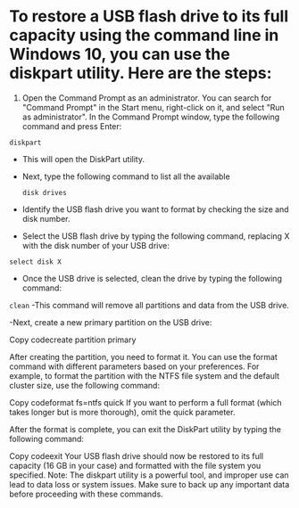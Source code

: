# To restore a USB flash drive to its full capacity using the command line in Windows 10, you can use the diskpart utility. Here are the steps:

1. Open the Command Prompt as an administrator. You can search for "Command Prompt" in the Start menu, right-click on it, and select "Run as administrator".
In the Command Prompt window, type the following command and press Enter:


```diskpart```

- This will open the DiskPart utility.

- Next, type the following command to list all the available
  
  ```disk drives```


- Identify the USB flash drive you want to format by checking the size and disk number.

- Select the USB flash drive by typing the following command, replacing X with the disk number of your USB drive:



```select disk X```

- Once the USB drive is selected, clean the drive by typing the following command:
  

```clean```
-This command will remove all partitions and data from the USB drive.

-Next, create a new primary partition on the USB drive:

Copy codecreate partition primary

After creating the partition, you need to format it. You can use the format command with different parameters based on your preferences. For example, to format the partition with the NTFS file system and the default cluster size, use the following command:

Copy codeformat fs=ntfs quick
If you want to perform a full format (which takes longer but is more thorough), omit the quick parameter.

After the format is complete, you can exit the DiskPart utility by typing the following command:

Copy codeexit
Your USB flash drive should now be restored to its full capacity (16 GB in your case) and formatted with the file system you specified.
Note: The diskpart utility is a powerful tool, and improper use can lead to data loss or system issues. Make sure to back up any important data before proceeding with these commands.
